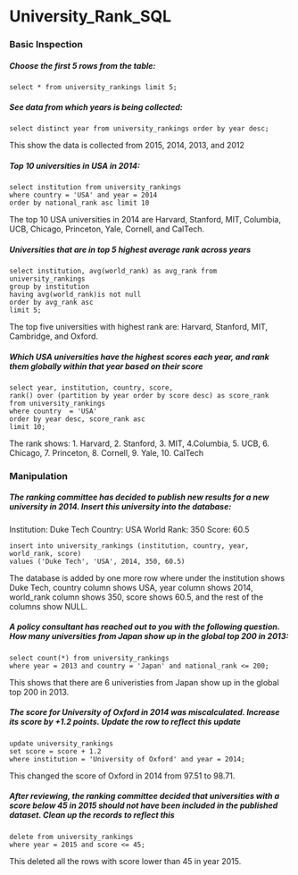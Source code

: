 # University_Rank_SQL

### Basic Inspection 

##### Choose the first 5 rows from the table: 
```
select * from university_rankings limit 5;
```


##### See data from which years is being collected: 
```
select distinct year from university_rankings order by year desc;
```
This show the data is collected from 2015, 2014, 2013, and 2012


##### Top 10 universities in USA in 2014: 
```
select institution from university_rankings 
where country = 'USA' and year = 2014
order by national_rank asc limit 10
```
The top 10 USA universities in 2014 are Harvard, Stanford, MIT, Columbia, UCB, Chicago, Princeton, Yale, Cornell, and CalTech. 



##### Universities that are in top 5 highest average rank across years
```
select institution, avg(world_rank) as avg_rank from university_rankings
group by institution 
having avg(world_rank)is not null
order by avg_rank asc 
limit 5;
```
The top five universities with highest rank are: Harvard, Stanford, MIT, Cambridge, and Oxford.


##### Which USA universities have the highest scores each year, and rank them globally within that year based on their score
```
select year, institution, country, score, 
rank() over (partition by year order by score desc) as score_rank
from university_rankings
where country  = 'USA'
order by year desc, score_rank asc
limit 10;
```
The rank shows: 1. Harvard, 2. Stanford, 3. MIT, 4.Columbia, 5. UCB, 6. Chicago, 7. Princeton, 8. Cornell, 9. Yale, 10. CalTech






### Manipulation



##### The ranking committee has decided to publish new results for a new university in 2014. Insert this university into the database: 
Institution: Duke Tech
Country: USA
World Rank: 350
Score: 60.5
```
insert into university_rankings (institution, country, year, world_rank, score)
values ('Duke Tech', 'USA', 2014, 350, 60.5)
```
The database is added by one more row where under the institution shows Duke Tech, country column shows USA, year column shows 2014, world_rank column shows 350, score shows 60.5, and the rest of the columns show NULL.




##### A policy consultant has reached out to you with the following question. How many universities from Japan show up in the global top 200 in 2013: 
```
select count(*) from university_rankings
where year = 2013 and country = 'Japan' and national_rank <= 200;
```
This shows that there are 6 univeristies from Japan show up in the global top 200 in 2013.




##### The score for University of Oxford in 2014 was miscalculated. Increase its score by +1.2 points. Update the row to reflect this update
```
update university_rankings
set score = score + 1.2
where institution = 'University of Oxford' and year = 2014;
```
This changed the score of Oxford in 2014 from 97.51 to 98.71.



##### After reviewing, the ranking committee decided that universities with a score below 45 in 2015 should not have been included in the published dataset. Clean up the records to reflect this 
```
delete from university_rankings
where year = 2015 and score <= 45;
```
This deleted all the rows with score lower than 45 in year 2015. 